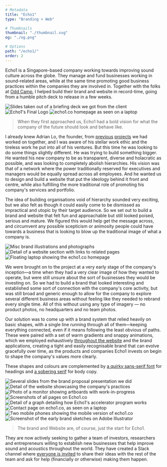 ```yaml
---
# Metadata
title: "Echo1"
type: "Branding + Web"

# Thumbnails
thumbnail: "./thumbnail.svg"
og: "./og.png"

# Options
path: "/echo1/"
order: 2
---
```


<article role="article">

Echo1 is a Singapore-based company working towards improving sound culture across the globe. They manage and fund businesses working in sound-related areas, while at the same time promoting good business practices within the companies they are involved in. Together with the folks at [Odd Camp](https://www.odd.camp/), I helped build their brand and website in record-time, going from a humble pitch deck to release in a few weeks.

</article>

![Slides taken out of a briefing deck we got from the client](images/slide-deck@2x.png)
![Echo1's Final Logo](images/logo@2x.png)
![echo1.co homepage as seen on a laptop](images/laptop@2x.png)

<article role="article">

> When they first approached us, Echo1 had a bold vision for what the company of the future should look and behave like.

I already knew Adrian Lo, the founder, from [previous](http://www.soundzipper.com/) [projects](http://celinebeyond.com/) we had worked on together, and I was aware of his stellar work ethic and the tireless work he put into all of his ventures. But this time he was looking to do some things slightly different. He was trying to build something bigger. He wanted his new company to be as transparent, diverse and holacratic as possible, and was looking to completely abolish hierarchies. His vision was that of a network where the power traditionally reserved for executives and managers would be equally spread across all employees. And he wanted us to design and build a website that put the ideology behind it front and centre, while also fulfilling the more traditional role of promoting his company's services and portfolio.

The idea of building organisations void of hierarchy sounded very exciting, but we also felt as though it could easily come to be dismissed as impractical and utopic by their target audience. So we set out to build a brand and website that felt fun and approachable but still looked poised, serious and mature. We figured this would help get the message across, and circumvent any possible scepticism or animosity people could have towards a business that is looking to blow up the traditional image of what a company is.

</article>

![Misc brand illustrations and photographs](images/illustrations@2x.png)
![Detail of a website section with links to related pages](images/links@2x.png)
![Floating laptop showing the echo1.co homepage](images/floating-laptop@2x.png)

<article role="article">

We were brought on to the project at a very early stage of the company's inception—a time when they had a very clear image of how they wanted to operate, but were still unsure about the sort of businesses they would be investing on. So we had to build a brand that looked interesting and established some sort of connection with the company's core activity, but was still broad and generic enough to allow for the company to explore several different business areas without feeling like they needed to rebrand every single time. All of this without using any type of imagery — no product photos, no headquarters and no team photos.

Our solution was to come up with a brand system that relied heavily on basic shapes, with a single line running through all of them—keeping everything connected, even if it means following the least obvious of paths. These were paired with a set of warm gradients and snappy animations, which we employed exhaustively [throughout the website](https://www.echo1.co) and the brand applications, creating a tight and easily recognisable brand that can evolve gracefully over time, as the products and companies Echo1 invests on begin to shape the company's values more clearly.

These shapes and colours are complemented by [a quirky sans-serif font](https://www.hvdfonts.com/fonts/niveau-grotesk) for headings and [a sobering serif](https://typekit.com/fonts/warnock) for body copy.

</article>

![Several slides from the brand proposal presentation we did](images/proposal@2x.png)
![Detail of the website showcasing the company's practices](images/practices@2x.png)
![Photo of a monitor showing artboards with work-in-progress](images/monitor@2x.png)
![Screenshots of all pages on Echo1.co](images/pages@2x.png)
![Detail of a graph detailing how Echo1's accelerator program works](images/how-it-works@2x.png)
![Contact page on echo1.co, as seen on a laptop](images/contact-page@2x.png)
![Two mobile phones showing the mobile version of echo1.co](images/phones@2x.png)
![Screenshot of the early brand sketches on Adobe Illustrator](images/illustrator@2x.png)

<article role="article">

> The brand and Website are, of course, just the start for Echo1.

They are now actively seeking to gather a team of investors, researchers and entrepreneurs willing to establish new businesses that help improve sound and acoustics throughout the world. They have created a Slack channel where [everyone is invited](http://echo1.co/join-us) to share their ideas with the rest of the team and ask for help (financially or otherwise) making them happen.

</article>